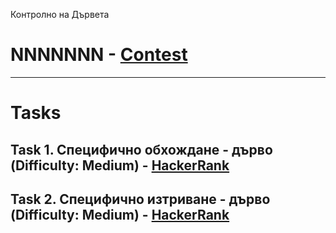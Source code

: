 Контролно на Дървета
# NNNNNNN - [Contest](<https://www.hackerrank.com/contests/sda-2020-2021-test6-dbr8t-r/challenges>)

---

# Tasks

## Task 1. Специфично обхождане - дърво (Difficulty: Medium) - [HackerRank](<https://www.hackerrank.com/contests/sda-2020-2021-test6-dbr8t-r/challenges/traversal-level-order>)

## Task 2. Специфично изтриване - дърво (Difficulty: Medium) - [HackerRank](<https://www.hackerrank.com/contests/sda-2020-2021-test6-dbr8t-r/challenges/challenge-2720>)

